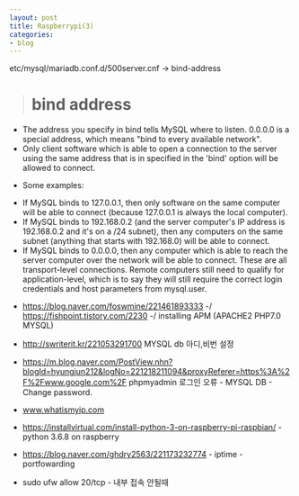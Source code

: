 ```yaml
---
layout: post
title: Raspberrypi(3)
categories:
- blog
---
```


etc/mysql/mariadb.conf.d/500server.cnf -> bind-address

> # bind address
- The address you specify in bind tells MySQL where to listen. 0.0.0.0 is a special address, which means "bind to every available network".
- Only client software which is able to open a connection to the server using the same address that is in specified in the 'bind' option will be allowed to connect.

* Some examples:
- If MySQL binds to 127.0.0.1, then only software on the same computer will be able to connect (because 127.0.0.1 is always the local computer).
- If MySQL binds to 192.168.0.2 (and the server computer's IP address is 192.168.0.2 and it's on a /24 subnet), then any computers on the same subnet (anything that starts with 192.168.0) will be able to connect.
- If MySQL binds to 0.0.0.0, then any computer which is able to reach the server computer over the network will be able to connect.
These are all transport-level connections. Remote computers still need to qualify for application-level, which is to say they will still require the correct login credentials and host parameters from mysql.user.


* https://blog.naver.com/foswmine/221461893333 -/ https://fishpoint.tistory.com/2230 -/ installing APM (APACHE2 PHP7.0 MYSQL)

* http://swriterit.kr/221053291700  MYSQL db 아디,비번 설정

* https://m.blog.naver.com/PostView.nhn?blogId=hyungjun212&logNo=221218211094&proxyReferer=https%3A%2F%2Fwww.google.com%2F phpmyadmin 로그인 오류 - MYSQL DB - Change password.

* www.whatismyip.com


* https://installvirtual.com/install-python-3-on-raspberry-pi-raspbian/ - python 3.6.8 on raspberry

* https://blog.naver.com/ghdry2563/221173232774  - iptime - portfowarding

* sudo ufw allow 20/tcp  - 내부 접속 안될때




